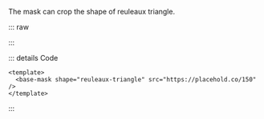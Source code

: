 The mask can crop the shape of reuleaux triangle.

::: raw

<ClientOnly>
  <MaskReuleauxTriangle />
</ClientOnly>

:::

::: details Code

```vue
<template>
  <base-mask shape="reuleaux-triangle" src="https://placehold.co/150" />
</template>
```

:::
